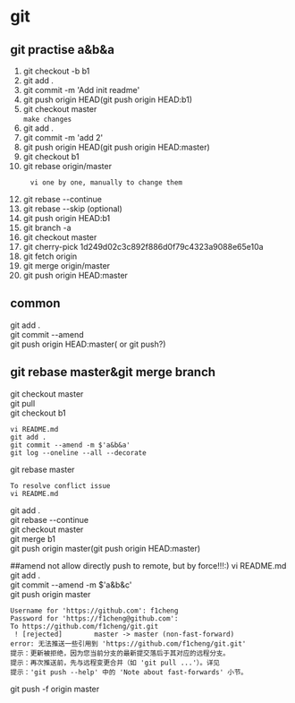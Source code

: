 # git  
## git practise a&b&a   
1. git checkout -b b1  
2. git add .  
3. git commit -m 'Add init readme'  
4. git push origin HEAD(git push origin HEAD:b1)  
5. git checkout master   
``` make changes ```  
7. git add .  
8. git commit -m 'add 2'  
9. git push origin HEAD(git push origin HEAD:master)  
10. git checkout b1  
11. git rebase origin/master  
```  there is conflict and merge flags in files.  
     vi one by one, manually to change them  
```  
12. git rebase --continue  
13. git rebase --skip  (optional)  
14. git push origin HEAD:b1  
15. git branch -a  
16. git checkout master  
17. git cherry-pick 1d249d02c3c892f886d0f79c4323a9088e65e10a  
18. git fetch origin  
19. git merge origin/master  
20. git push origin HEAD:master  
## common  
git add .  
git commit --amend  
git push origin HEAD:master( or git push?)  
## git rebase master&git merge branch
git checkout master  
git pull  
git checkout b1  
```  
vi README.md  
git add .  
git commit --amend -m $'a&b&a'  
git log --oneline --all --decorate  
```  
git rebase master  
```  
To resolve conflict issue  
vi README.md  
```  
git add .  
git rebase --continue  
git checkout master  
git merge b1  
git push origin master(git push origin HEAD:master)  

##amend not allow directly push to remote, but by force!!!:)
vi README.md   
git add .  
git commit --amend -m $'a&b&c'  
git push origin master  
```    
Username for 'https://github.com': f1cheng  
Password for 'https://f1cheng@github.com':  
To https://github.com/f1cheng/git.git  
 ! [rejected]        master -> master (non-fast-forward)  
error: 无法推送一些引用到 'https://github.com/f1cheng/git.git'  
提示：更新被拒绝，因为您当前分支的最新提交落后于其对应的远程分支。  
提示：再次推送前，先与远程变更合并（如 'git pull ...'）。详见  
提示：'git push --help' 中的 'Note about fast-forwards' 小节。  
```   
git push -f origin master  

